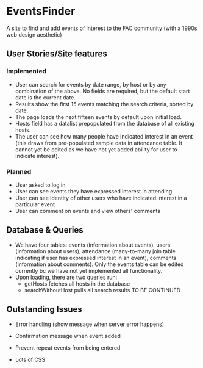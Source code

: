 # EventsFinder

A site to find and add events of interest to the FAC community (with a 1990s web design aesthetic)

## User Stories/Site features

### Implemented

- User can search for events by date range, by host or by any combination of the above. No fields are required, but the default start date is the current date.
- Results show the first 15 events matching the search criteria, sorted by date.
- The page loads the next fifteen events by default upon initial load.
- Hosts field has a datalist prepopulated from the database of all existing hosts.
- The user can see how many people have indicated interest in an event (this draws from pre-populated sample data in attendance table. It cannot yet be edited as we have not yet added ability for user to indicate interest).

### Planned

- User asked to log in
- User can see events they have expressed interest in attending
- User can see identity of other users who have indicated interest in a particular event
- User can comment on events and view others' comments

## Database & Queries

- We have four tables: events (information about events), users (information about users), attendance (many-to-many join table indicating if user has expressed interest in an event), comments (information about comments). Only the events table can be edited currently bc we have not yet implemented all functionality.
- Upon loading, there are two queries run: 
    - getHosts fetches all hosts in the database
    - searchWithoutHost pulls all search results
TO BE CONTINUED

## Outstanding Issues

- Error handling (show message when server error happens)
- Confirmation message when event added
- Prevent repeat events from being entered

- Lots of CSS
